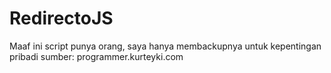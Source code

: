 # RedirectoJS
Maaf ini script punya orang, saya hanya membackupnya untuk kepentingan pribadi
sumber: programmer.kurteyki.com
